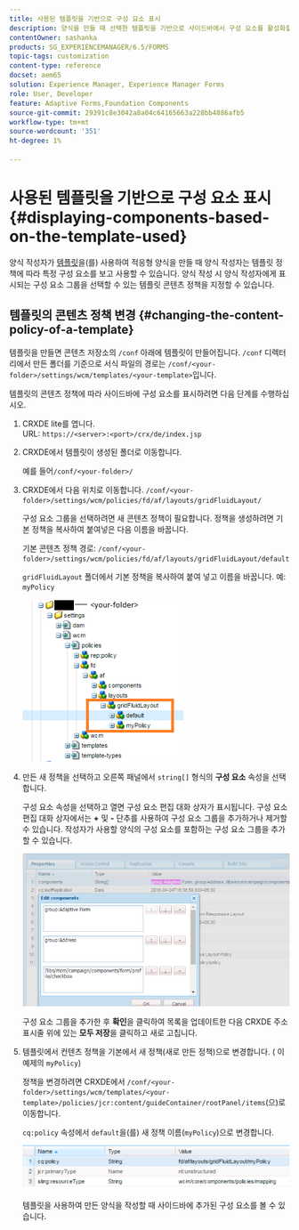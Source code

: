 ```yaml
---
title: 사용된 템플릿을 기반으로 구성 요소 표시
description: 양식을 만들 때 선택한 템플릿을 기반으로 사이드바에서 구성 요소를 활성화할 수 있는 방법을 알아봅니다.
contentOwner: sashanka
products: SG_EXPERIENCEMANAGER/6.5/FORMS
topic-tags: customization
content-type: reference
docset: aem65
solution: Experience Manager, Experience Manager Forms
role: User, Developer
feature: Adaptive Forms,Foundation Components
source-git-commit: 29391c8e3042a8a04c64165663a228bb4886afb5
workflow-type: tm+mt
source-wordcount: '351'
ht-degree: 1%

---
```


# 사용된 템플릿을 기반으로 구성 요소 표시{#displaying-components-based-on-the-template-used}

양식 작성자가 [템플릿](../../forms/using/template-editor.md)을(를) 사용하여 적응형 양식을 만들 때 양식 작성자는 템플릿 정책에 따라 특정 구성 요소를 보고 사용할 수 있습니다. 양식 작성 시 양식 작성자에게 표시되는 구성 요소 그룹을 선택할 수 있는 템플릿 콘텐츠 정책을 지정할 수 있습니다.

## 템플릿의 콘텐츠 정책 변경 {#changing-the-content-policy-of-a-template}

템플릿을 만들면 콘텐츠 저장소의 `/conf` 아래에 템플릿이 만들어집니다. `/conf` 디렉터리에서 만든 폴더를 기준으로 서식 파일의 경로는 `/conf/<your-folder>/settings/wcm/templates/<your-template>`입니다.

템플릿의 콘텐츠 정책에 따라 사이드바에 구성 요소를 표시하려면 다음 단계를 수행하십시오.

1. CRXDE lite를 엽니다.\
   URL: `https://<server>:<port>/crx/de/index.jsp`
1. CRXDE에서 템플릿이 생성된 폴더로 이동합니다.

   예를 들어`/conf/<your-folder>/`

1. CRXDE에서 다음 위치로 이동합니다. `/conf/<your-folder>/settings/wcm/policies/fd/af/layouts/gridFluidLayout/`

   구성 요소 그룹을 선택하려면 새 콘텐츠 정책이 필요합니다. 정책을 생성하려면 기본 정책을 복사하여 붙여넣은 다음 이름을 바꿉니다.

   기본 콘텐츠 정책 경로: `/conf/<your-folder>/settings/wcm/policies/fd/af/layouts/gridFluidLayout/default`

   `gridFluidLayout` 폴더에서 기본 정책을 복사하여 붙여 넣고 이름을 바꿉니다. 예: `myPolicy`

   ![기본 정책 복사](assets/crx-default1.png)

1. 만든 새 정책을 선택하고 오른쪽 패널에서 `string[]` 형식의 **구성 요소** 속성을 선택합니다.

   구성 요소 속성을 선택하고 열면 구성 요소 편집 대화 상자가 표시됩니다. 구성 요소 편집 대화 상자에서는 **+** 및 **-** 단추를 사용하여 구성 요소 그룹을 추가하거나 제거할 수 있습니다. 작성자가 사용할 양식의 구성 요소를 포함하는 구성 요소 그룹을 추가할 수 있습니다.

   ![정책에 구성 요소 추가 또는 제거](assets/add-components-list1.png)

   구성 요소 그룹을 추가한 후 **확인**&#x200B;을 클릭하여 목록을 업데이트한 다음 CRXDE 주소 표시줄 위에 있는 **모두 저장**&#x200B;을 클릭하고 새로 고칩니다.

1. 템플릿에서 컨텐츠 정책을 기본에서 새 정책(새로 만든 정책)으로 변경합니다. ( 이 예제의 `myPolicy`)

   정책을 변경하려면 CRXDE에서 `/conf/<your-folder>/settings/wcm/templates/<your-template>/policies/jcr:content/guideContainer/rootPanel/items`(으)로 이동합니다.

   `cq:policy` 속성에서 `default`을(를) 새 정책 이름(`myPolicy`)으로 변경합니다.

   ![템플릿 콘텐츠 정책을 업데이트함](assets/updated-policy.png)

   템플릿을 사용하여 만든 양식을 작성할 때 사이드바에 추가된 구성 요소를 볼 수 있습니다.
